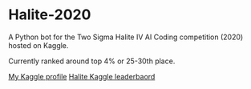 # Halite-2020
A Python bot for the Two Sigma Halite IV AI Coding competition (2020) hosted on Kaggle.

Currently ranked around top 4% or 25-30th place.

[My Kaggle profile](https://www.kaggle.com/evilpegasus)
[Halite Kaggle leaderbaord](https://www.kaggle.com/c/halite/leaderboard)
